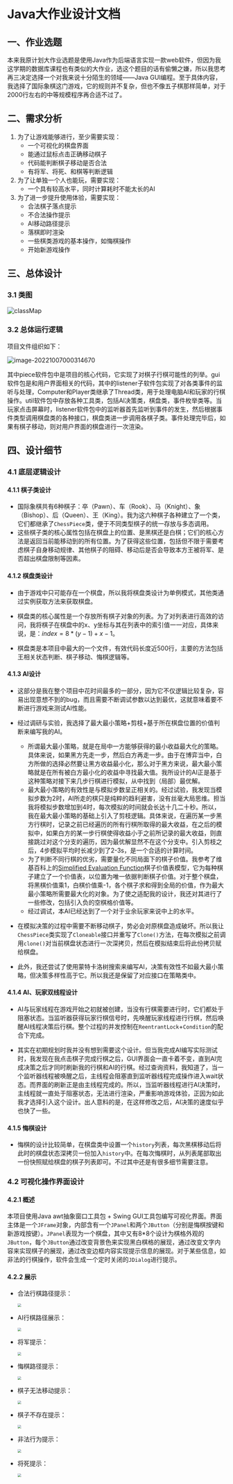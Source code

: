 
# Java大作业设计文档


## 一、作业选题

本来我原计划大作业选题是使用Java作为后端语言实现一款web软件，但因为我这学期的数据库课程也有类似的大作业，选这个题目的话有偷懒之嫌，所以我思考再三决定选择一个对我来说十分陌生的领域——Java GUI编程。至于具体内容，我选择了国际象棋这门游戏，它的规则并不复杂，但也不像五子棋那样简单，对于2000行左右的中等规模程序再合适不过了。



## 二、需求分析

1. 为了让游戏能够进行，至少需要实现：
   - 一个可视化的棋盘界面
   - 能通过鼠标点击正确移动棋子
   - 代码能判断棋子移动是否合法
   - 有将军、将死、和棋等判断逻辑
2. 为了让单独一个人也能玩，需要实现：
    - 一个具有较高水平，同时计算耗时不能太长的AI
3. 为了进一步提升使用体验，需要实现：
    - 合法棋子落点提示
    - 不合法操作提示
    - AI移动路径提示
    - 落棋即时渲染
    - 一些棋类游戏的基本操作，如悔棋操作
    - 开始新游戏操作



## 三、总体设计

 ### 3.1 类图

![classMap](.\img\classMap.png)

### 3.2 总体运行逻辑

项目文件组织如下：

![image-20221007000314670](img\image-20221007000314670.png)

其中piece软件包中是项目的核心代码，它实现了对棋子行棋可能性的列举。gui软件包是和用户界面相关的代码，其中的listener子软件包实现了对各类事件的监听与处理，Computer和Player类继承了Thread类，用于处理电脑AI和玩家的行棋操作。util软件包中存放各种工具类，包括AI决策类，棋盘类，事件枚举类等。当玩家点击屏幕时，listener软件包中的监听器首先监听到事件的发生，然后根据事件类型调用棋盘类的各种接口，棋盘类进一步调用各棋子类。事件处理完毕后，如果有棋子移动，则对用户界面的棋盘进行一次渲染。



## 四、设计细节

### 4.1 底层逻辑设计

#### 4.1.1 棋子类设计

- 国际象棋共有6种棋子：卒（Pawn）、车（Rook）、马（Knight）、象（Bishop）、后（Queen）、王（King）。我为这六种棋子各种建立了一个类，它们都继承了``ChessPiece``类，便于不同类型棋子的统一存放与多态调用。
- 这些棋子类的核心属性包括在棋盘上的位置、是黑棋还是白棋；它们的核心方法是返回当前能移动到的所有位置。为了获得这些位置，包括但不限于需要考虑棋子自身移动规律、其他棋子的阻碍、移动后是否会导致本方王被将军、是否超出棋盘限制等因素。

#### 4.1.2 棋盘类设计

- 由于游戏中只可能存在一个棋盘，所以我将棋盘类设计为单例模式，其他类通过实例获取方法来获取棋盘。
- 棋盘类的核心属性是一个存放所有棋子对象的列表。为了对列表进行高效的访问，我将棋子在棋盘中的x、y坐标与其在列表中的索引值一一对应，具体来说，是：$index = 8 * (y - 1) + x - 1$。

- 棋盘类是本项目中最大的一个文件，有效代码长度近500行，主要的方法包括王相关状态判断、棋子移动、悔棋逻辑等。

#### 4.1.3 AI设计

- 这部分是我在整个项目中花时间最多的一部分，因为它不仅逻辑比较复杂，容易出现意想不到的bug，而且需要不断调试参数以达到最优，这就意味着要不断进行游戏来测试AI性能。

- 经过调研与实验，我选择了最大最小策略+剪枝+基于所在棋盘位置的价值判断来编写我的AI。
  - 所谓最大最小策略，就是在局中一方能够获得的最小收益最大化的策略。具体来说，如果黑方先走一步，然后白方再走一步。由于在博弈当中，白方所做的选择必然要让黑方收益最小化，那么对于黑方来说，最大最小策略就是在所有被白方最小化的收益中寻找最大值。我所设计的AI正是基于这种策略对接下来几步行棋进行模拟，从中找到（局部）最优解。
  - 最大最小策略的有效性是与模拟步数呈正相关的。经过试验，我发现当模拟步数为2时，AI所走的棋只是纯粹的趋利避害，没有丝毫大局思维。担当我将模拟步数增加到4时，每次模拟的时间就会长达十几二十秒。所以，我在最大最小策略的基础上引入了剪枝逻辑。具体来说，在遍历某一步黑方行棋时，记录之前已经遍历的所有行棋所取得的最大收益，在之后的模拟中，如果白方的某一步行棋使得收益小于之前所记录的最大收益，则直接跳过对这个分支的遍历，因为最优解显然不在这个分支中。引入剪枝之后，4步模拟平均时长减少到了2-3s，是一个合适的计算时间。
  - 为了判断不同行棋的优劣，需要量化不同局面下的棋子价值。我参考了维基百科上的[Simplified Evaluation Function](https://www.chessprogramming.org/Simplified_Evaluation_Function)棋子价值表模型，它为每种棋子建立了一个价值表，以位置为唯一依据判断棋子价值。对于整个棋盘，将黑棋价值乘1，白棋价值乘-1，各个棋子求和得到全局的价值，作为最大最小策略所需要最大化的对象。为了使之适配我的设计，我还对其进行了一些修改，包括引入负的空棋格价值等。
  - 经过调试，本AI已经达到了一个对于业余玩家来说中上的水平。

- 在模拟决策的过程中需要不断移动棋子，势必会对原棋盘造成破坏。所以我让``ChessPiece``类实现了``Cloneable``接口并重写了``Clone()``方法，在每次模拟之前调用``clone()``对当前棋盘状态进行一次深拷贝，然后在模拟结束后将此份拷贝赋给棋盘。
- 此外，我还尝试了使用蒙特卡洛树搜索来编写AI，决策有效性不如最大最小策略，但决策多样性高于它。所以我还是保留了对应接口在策略类中。

#### 4.1.4 AI、玩家双线程设计

- AI与玩家线程在游戏开始之初就被创建，当没有行棋需要进行时，它们都处于阻塞状态。当监听器获得玩家行棋信号时，先唤醒玩家线程进行行棋，然后唤醒AI线程决策后行棋。整个过程的并发控制在``ReentrantLock``+``Condition``的配合下完成。

- 其实在初期规划时我并没有想到需要这个设计。但当我完成AI编写实际测试时，我发现在我点击棋子完成行棋之后，GUI界面会一直卡着不变，直到AI完成决策之后才同时刷新我的行棋和AI的行棋。经过查询资料，我知道了，当一个监听器线程被唤醒之后，主线程会阻塞直到监听器线程完成操作进入wait状态。而界面的刷新正是由主线程完成的。所以，当监听器线程进行AI决策时，主线程就一直处于阻塞状态，无法进行渲染，严重影响游戏体验，正因为如此我才选择引入这个设计。出人意料的是，在这样修改之后，AI决策的速度似乎也快了一些。

#### 4.1.5 悔棋设计

- 悔棋的设计比较简单，在棋盘类中设置一个``history``列表，每次黑棋移动后将此时的棋盘状态深拷贝一份加入``history``中。在每次悔棋时，从列表尾部取出一份快照赋给棋盘的棋子列表即可。不过其中还是有很多细节需要注意。

### 4.2 可视化操作界面设计

#### 4.2.1 概述

本项目使用Java awt抽象窗口工具包 + Swing GUI工具包编写可视化界面。界面主体是一个``JFrame``对象，内部含有一个``JPanel``和两个``JButton``（分别是悔棋按键和新游戏按键）。``JPanel``表现为一个棋盘，其中又有8*8个设计为棋格外观的``JButton``，每个``JButton``通过改变背景色来实现黑白棋格的展现，通过改变文字内容来实现棋子的展现，通过改变边框内容实现提示信息的展现。对于某些信息，如非法的行棋操作，软件会生成一个定时关闭的``JDialog``进行提示。

#### 4.2.2 展示

- 合法行棋路径提示：

  <img src="img/2.png" style="zoom:50%; position: center" /> 

- AI行棋路径展示：

  <img src="img/2.png" style="zoom:50%;" />

- 将军提示：

  <img src="img/3.png" style="zoom:50%;" />

- 悔棋路径提示：

  <img src="img/4.png" style="zoom:50%;" />

- 棋子无法移动提示：

  <img src="img/5.png" style="zoom:50%;" />

- 棋子不存在提示：

  <img src="img/6.png" style="zoom:50%;" />

- 非法行为提示：

  <img src="img/7.png" style="zoom:50%;" />

- 将死提示：

  <img src="img/8.png" style="zoom:50%;" />
